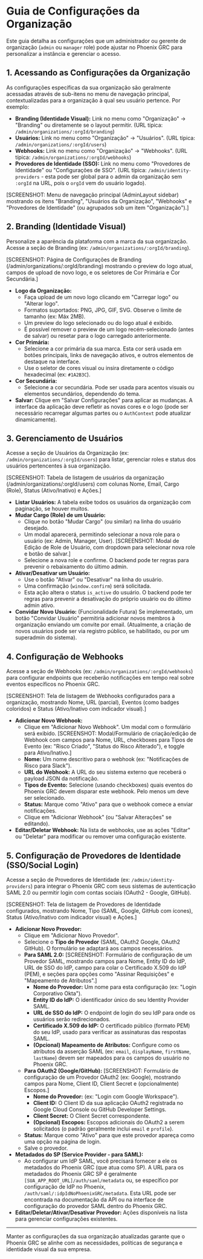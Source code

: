 # Guia de Configurações da Organização

Este guia detalha as configurações que um administrador ou gerente de organização (`admin` ou `manager` role) pode ajustar no Phoenix GRC para personalizar a instância e gerenciar o acesso.

## 1. Acessando as Configurações da Organização

As configurações específicas da sua organização são geralmente acessadas através de sub-itens no menu de navegação principal, contextualizadas para a organização à qual seu usuário pertence. Por exemplo:

*   **Branding (Identidade Visual):** Link no menu como "Organização" -> "Branding" ou diretamente se o layout permitir. (URL típica: `/admin/organizations/:orgId/branding`)
*   **Usuários:** Link no menu como "Organização" -> "Usuários". (URL típica: `/admin/organizations/:orgId/users`)
*   **Webhooks:** Link no menu como "Organização" -> "Webhooks". (URL típica: `/admin/organizations/:orgId/webhooks`)
*   **Provedores de Identidade (SSO):** Link no menu como "Provedores de Identidade" ou "Configurações de SSO". (URL típica: `/admin/identity-providers` - esta pode ser global para o admin da organização sem `:orgId` na URL, pois o `orgId` vem do usuário logado).

[SCREENSHOT: Menu de navegação principal (AdminLayout sidebar) mostrando os itens "Branding", "Usuários da Organização", "Webhooks" e "Provedores de Identidade" (ou agrupados sob um item "Organização").]

## 2. Branding (Identidade Visual)

Personalize a aparência da plataforma com a marca da sua organização. Acesse a seção de Branding (ex: `/admin/organizations/:orgId/branding`).

[SCREENSHOT: Página de Configurações de Branding (/admin/organizations/:orgId/branding) mostrando o preview do logo atual, campos de upload de novo logo, e os seletores de Cor Primária e Cor Secundária.]

*   **Logo da Organização:**
    *   Faça upload de um novo logo clicando em "Carregar logo" ou "Alterar logo".
    *   Formatos suportados: PNG, JPG, GIF, SVG. Observe o limite de tamanho (ex: Máx 2MB).
    *   Um preview do logo selecionado ou do logo atual é exibido.
    *   É possível remover o preview de um logo recém-selecionado (antes de salvar) ou resetar para o logo carregado anteriormente.
*   **Cor Primária:**
    *   Selecione a cor primária da sua marca. Esta cor será usada em botões principais, links de navegação ativos, e outros elementos de destaque na interface.
    *   Use o seletor de cores visual ou insira diretamente o código hexadecimal (ex: `#1A2B3C`).
*   **Cor Secundária:**
    *   Selecione a cor secundária. Pode ser usada para acentos visuais ou elementos secundários, dependendo do tema.
*   **Salvar:** Clique em "Salvar Configurações" para aplicar as mudanças. A interface da aplicação deve refletir as novas cores e o logo (pode ser necessário recarregar algumas partes ou o `AuthContext` pode atualizar dinamicamente).

## 3. Gerenciamento de Usuários

Acesse a seção de Usuários da Organização (ex: `/admin/organizations/:orgId/users`) para listar, gerenciar roles e status dos usuários pertencentes à sua organização.

[SCREENSHOT: Tabela de listagem de usuários da organização (/admin/organizations/:orgId/users) com colunas Nome, Email, Cargo (Role), Status (Ativo/Inativo) e Ações.]

*   **Listar Usuários:** A tabela exibe todos os usuários da organização com paginação, se houver muitos.
*   **Mudar Cargo (Role) de um Usuário:**
    *   Clique no botão "Mudar Cargo" (ou similar) na linha do usuário desejado.
    *   Um modal aparecerá, permitindo selecionar a nova role para o usuário (ex: Admin, Manager, User).
        [SCREENSHOT: Modal de Edição de Role de Usuário, com dropdown para selecionar nova role e botão de salvar.]
    *   Selecione a nova role e confirme. O backend pode ter regras para prevenir o rebaixamento do último admin.
*   **Ativar/Desativar um Usuário:**
    *   Use o botão "Ativar" ou "Desativar" na linha do usuário.
    *   Uma confirmação (`window.confirm`) será solicitada.
    *   Esta ação altera o status `is_active` do usuário. O backend pode ter regras para prevenir a desativação do próprio usuário ou do último admin ativo.
*   **Convidar Novo Usuário:** (Funcionalidade Futura) Se implementado, um botão "Convidar Usuário" permitiria adicionar novos membros à organização enviando um convite por email. (Atualmente, a criação de novos usuários pode ser via registro público, se habilitado, ou por um superadmin do sistema).

## 4. Configuração de Webhooks

Acesse a seção de Webhooks (ex: `/admin/organizations/:orgId/webhooks`) para configurar endpoints que receberão notificações em tempo real sobre eventos específicos no Phoenix GRC.

[SCREENSHOT: Tela de listagem de Webhooks configurados para a organização, mostrando Nome, URL (parcial), Eventos (como badges coloridos) e Status (Ativo/Inativo com indicador visual).]

*   **Adicionar Novo Webhook:**
    *   Clique em "Adicionar Novo Webhook". Um modal com o formulário será exibido.
        [SCREENSHOT: Modal/Formulário de criação/edição de Webhook com campos para Nome, URL, checkboxes para Tipos de Evento (ex: "Risco Criado", "Status do Risco Alterado"), e toggle para Ativo/Inativo.]
    *   **Nome:** Um nome descritivo para o webhook (ex: "Notificações de Risco para Slack").
    *   **URL do Webhook:** A URL do seu sistema externo que receberá o payload JSON da notificação.
    *   **Tipos de Evento:** Selecione (usando checkboxes) quais eventos do Phoenix GRC devem disparar este webhook. Pelo menos um deve ser selecionado.
    *   **Status:** Marque como "Ativo" para que o webhook comece a enviar notificações.
    *   Clique em "Adicionar Webhook" (ou "Salvar Alterações" se editando).
*   **Editar/Deletar Webhook:** Na lista de webhooks, use as ações "Editar" ou "Deletar" para modificar ou remover uma configuração existente.

## 5. Configuração de Provedores de Identidade (SSO/Social Login)

Acesse a seção de Provedores de Identidade (ex: `/admin/identity-providers`) para integrar o Phoenix GRC com seus sistemas de autenticação SAML 2.0 ou permitir login com contas sociais (OAuth2 - Google, GitHub).

[SCREENSHOT: Tela de listagem de Provedores de Identidade configurados, mostrando Nome, Tipo (SAML, Google, GitHub com ícones), Status (Ativo/Inativo com indicador visual) e Ações.]

*   **Adicionar Novo Provedor:**
    *   Clique em "Adicionar Novo Provedor".
    *   Selecione o **Tipo de Provedor** (SAML, OAuth2 Google, OAuth2 GitHub). O formulário se adaptará aos campos necessários.
    *   **Para SAML 2.0:**
        [SCREENSHOT: Formulário de configuração de um Provedor SAML, mostrando campos para Nome, Entity ID do IdP, URL de SSO do IdP, campo para colar o Certificado X.509 do IdP (PEM), e seções para opções como "Assinar Requisições" e "Mapeamento de Atributos".]
        *   **Nome do Provedor:** Um nome para esta configuração (ex: "Login Corporativo Okta").
        *   **Entity ID do IdP:** O identificador único do seu Identity Provider SAML.
        *   **URL de SSO do IdP:** O endpoint de login do seu IdP para onde os usuários serão redirecionados.
        *   **Certificado X.509 do IdP:** O certificado público (formato PEM) do seu IdP, usado para verificar as assinaturas das respostas SAML.
        *   **(Opcional) Mapeamento de Atributos:** Configure como os atributos da asserção SAML (ex: `email`, `displayName`, `firstName`, `lastName`) devem ser mapeados para os campos do usuário no Phoenix GRC.
    *   **Para OAuth2 (Google/GitHub):**
        [SCREENSHOT: Formulário de configuração de um Provedor OAuth2 (ex: Google), mostrando campos para Nome, Client ID, Client Secret e (opcionalmente) Escopos.]
        *   **Nome do Provedor:** (ex: "Login com Google Workspace").
        *   **Client ID:** O Client ID da sua aplicação OAuth2 registrada no Google Cloud Console ou GitHub Developer Settings.
        *   **Client Secret:** O Client Secret correspondente.
        *   **(Opcional) Escopos:** Escopos adicionais do OAuth2 a serem solicitados (o padrão geralmente inclui `email` e `profile`).
    *   **Status:** Marque como "Ativo" para que este provedor apareça como uma opção na página de login.
    *   Salve o provedor.
*   **Metadados do SP (Service Provider - para SAML):**
    *   Ao configurar um IdP SAML, você precisará fornecer a ele os metadados do Phoenix GRC (que atua como SP). A URL para os metadados do Phoenix GRC SP é geralmente `[SUA_APP_ROOT_URL]/auth/saml/metadata` ou, se específico por configuração de IdP no Phoenix, `/auth/saml/:idpIdNoPhoenixGRC/metadata`. Esta URL pode ser encontrada na documentação da API ou na interface de configuração do provedor SAML dentro do Phoenix GRC.
*   **Editar/Deletar/Ativar/Desativar Provedor:** Ações disponíveis na lista para gerenciar configurações existentes.

---

Manter as configurações da sua organização atualizadas garante que o Phoenix GRC se alinhe com as necessidades, políticas de segurança e identidade visual da sua empresa.
